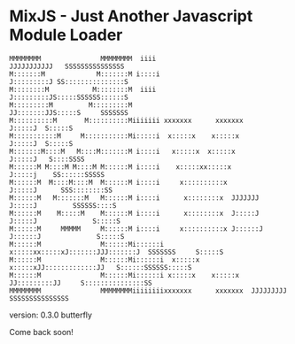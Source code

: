 MixJS - Just Another Javascript Module Loader
=============
    
    MMMMMMMM               MMMMMMMM  iiii                             JJJJJJJJJJJ   SSSSSSSSSSSSSSS 
    M:::::::M             M:::::::M i::::i                            J:::::::::J SS:::::::::::::::S
    M::::::::M           M::::::::M  iiii                             J:::::::::JS:::::SSSSSS::::::S
    M:::::::::M         M:::::::::M                                   JJ:::::::JJS:::::S     SSSSSSS
    M::::::::::M       M::::::::::Miiiiiii xxxxxxx      xxxxxxx         J:::::J  S:::::S            
    M:::::::::::M     M:::::::::::Mi:::::i  x:::::x    x:::::x          J:::::J  S:::::S            
    M:::::::M::::M   M::::M:::::::M i::::i   x:::::x  x:::::x           J:::::J   S::::SSSS         
    M::::::M M::::M M::::M M::::::M i::::i    x:::::xx:::::x            J:::::j    SS::::::SSSSS    
    M::::::M  M::::M::::M  M::::::M i::::i     x::::::::::x             J:::::J      SSS::::::::SS  
    M::::::M   M:::::::M   M::::::M i::::i      x::::::::x  JJJJJJJ     J:::::J         SSSSSS::::S 
    M::::::M    M:::::M    M::::::M i::::i      x::::::::x  J:::::J     J:::::J              S:::::S
    M::::::M     MMMMM     M::::::M i::::i     x::::::::::x J::::::J   J::::::J              S:::::S
    M::::::M               M::::::Mi::::::i   x:::::xx:::::xJ:::::::JJJ:::::::J  SSSSSSS     S:::::S
    M::::::M               M::::::Mi::::::i  x:::::x  x:::::xJJ:::::::::::::JJ   S::::::SSSSSS:::::S
    M::::::M               M::::::Mi::::::i x:::::x    x:::::x JJ:::::::::JJ     S:::::::::::::::SS 
    MMMMMMMM               MMMMMMMMiiiiiiiixxxxxxx      xxxxxxx  JJJJJJJJJ        SSSSSSSSSSSSSSS  

version: 0.3.0 butterfly

Come back soon! 